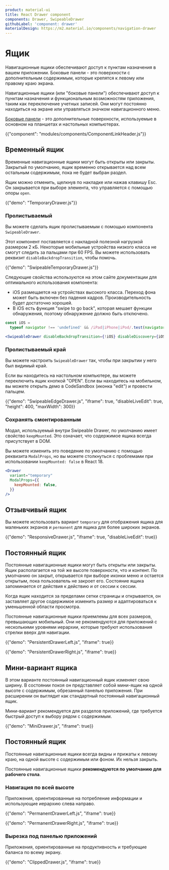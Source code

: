 ```yaml
---
product: material-ui
title: React Drawer component
components: Drawer, SwipeableDrawer
githubLabel: 'component: drawer'
materialDesign: https://m2.material.io/components/navigation-drawer
---
```


# Ящик <meta data-oversett="" data-original-text="Drawer">

<p class="description">Навигационные ящики обеспечивают доступ к пунктам назначения в вашем приложении. Боковые панели - это поверхности с дополнительным содержимым, которые крепятся к левому или правому краю экрана.</p>

Навигационные ящики (или "боковые панели") обеспечивают доступ к пунктам назначения и функциональным возможностям приложения, таким как переключение учетных записей. Они могут постоянно находиться на экране или управляться значком навигационного меню.

[Боковые панели](https://m2.material.io/components/sheets-side) - это дополнительные поверхности, используемые в основном на планшетах и настольных компьютерах.

{{"component": "modules/components/ComponentLinkHeader.js"}}

## Временный ящик <meta data-oversett="" data-original-text="Temporary drawer">

Временные навигационные ящики могут быть открыты или закрыты. Закрытый по умолчанию, ящик временно открывается над всем остальным содержимым, пока не будет выбран раздел.

Ящик можно отменить, щелкнув по накладке или нажав клавишу Esc. Он закрывается при выборе элемента, что управляется с помощью опоры `open`.

{{"demo": "TemporaryDrawer.js"}}

### Пролистываемый <meta data-oversett="" data-original-text="Swipeable">

Вы можете сделать ящик пролистываемым с помощью компонента `SwipeableDrawer`.

Этот компонент поставляется с накладной полезной нагрузкой размером 2 кБ. Некоторые мобильные устройства низкого класса не смогут следить за пальцами при 60 FPS. Вы можете использовать реквизит `disableBackdropTransition`, чтобы помочь.

{{"demo": "SwipeableTemporaryDrawer.js"}}

Следующие свойства используются на этом сайте документации для оптимального использования компонента:

-   iOS размещается на устройствах высокого класса. Переход фона может быть включен без падения кадров. Производительность будет достаточно хорошей.
-   В iOS есть функция "swipe to go back", которая мешает функции обнаружения, поэтому обнаружение должно быть отключено.

```jsx
const iOS =
  typeof navigator !== 'undefined' && /iPad|iPhone|iPod/.test(navigator.userAgent);

<SwipeableDrawer disableBackdropTransition={!iOS} disableDiscovery={iOS} />;
```

### Пролистываемый край <meta data-oversett="" data-original-text="Swipeable edge">

Вы можете настроить `SwipeableDrawer` так, чтобы при закрытии у него был видимый край.

Если вы находитесь на настольном компьютере, вы можете переключить ящик кнопкой "OPEN". Если вы находитесь на мобильном, вы можете открыть демо в CodeSandbox (иконка "edit") и провести пальцем.

{{"demo": "SwipeableEdgeDrawer.js", "iframe": true, "disableLiveEdit": true, "height": 400, "maxWidth": 300}}

### Сохранять смонтированным <meta data-oversett="" data-original-text="Keep mounted">

Модал, используемый внутри Swipeable Drawer, по умолчанию имеет свойство `keepMounted`. Это означает, что содержимое ящика всегда присутствует в DOM.

Вы можете изменить это поведение по умолчанию с помощью реквизита `ModalProps`, но вы можете столкнуться с проблемами при использовании `keepMounted: false` в React 18.

```jsx
<Drawer
  variant="temporary"
  ModalProps={{
    keepMounted: false,
  }}
/>
```

## Отзывчивый ящик <meta data-oversett="" data-original-text="Responsive drawer">

Вы можете использовать вариант `temporary` для отображения ящика для маленьких экранов и `permanent` для ящика для более широких экранов.

{{"demo": "ResponsiveDrawer.js", "iframe": true, "disableLiveEdit": true}}

## Постоянный ящик <meta data-oversett="" data-original-text="Persistent drawer">

Постоянные навигационные ящики могут быть открыты или закрыты. Ящик располагается на той же высоте поверхности, что и контент. По умолчанию он закрыт, открывается при выборе иконки меню и остается открытым, пока пользователь не закроет его. Состояние ящика запоминается от действия к действию и от сессии к сессии.

Когда ящик находится за пределами сетки страницы и открывается, он заставляет другое содержимое изменить размер и адаптироваться к уменьшенной области просмотра.

Постоянные навигационные ящики приемлемы для всех размеров, превышающих мобильный. Они не рекомендуются для приложений с несколькими уровнями иерархии, которые требуют использования стрелки вверх для навигации.

{{"demo": "PersistentDrawerLeft.js", "iframe": true}}

{{"demo": "PersistentDrawerRight.js", "iframe": true}}

## Мини-вариант ящика <meta data-oversett="" data-original-text="Mini variant drawer">

В этом варианте постоянный навигационный ящик изменяет свою ширину. В состоянии покоя он представляет собой мини-ящик на одной высоте с содержимым, обрезанный панелью приложения. При расширении он выглядит как стандартный постоянный навигационный ящик.

Мини-вариант рекомендуется для разделов приложений, где требуется быстрый доступ к выбору рядом с содержимым.

{{"demo": "MiniDrawer.js", "iframe": true}}

## Постоянный ящик <meta data-oversett="" data-original-text="Permanent drawer">

Постоянные навигационные ящики всегда видны и прижаты к левому краю, на одной высоте с содержимым или фоном. Их нельзя закрыть.

Постоянные навигационные ящики **рекомендуются по умолчанию для рабочего стола**.

### Навигация по всей высоте <meta data-oversett="" data-original-text="Full-height navigation">

Приложения, ориентированные на потребление информации и использующие иерархию слева направо.

{{"demo": "PermanentDrawerLeft.js", "iframe": true}}

{{"demo": "PermanentDrawerRight.js", "iframe": true}}

### Вырезка под панелью приложений <meta data-oversett="" data-original-text="Clipped under the app bar">

Приложения, ориентированные на продуктивность и требующие баланса по всему экрану.

{{"demo": "ClippedDrawer.js", "iframe": true}}
